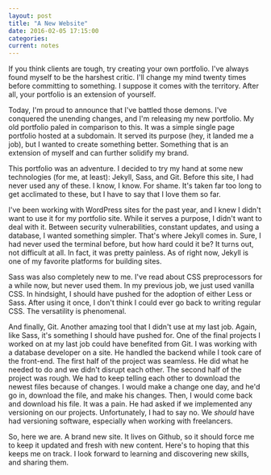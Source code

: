```yaml
---
layout: post
title: "A New Website"
date: 2016-02-05 17:15:00
categories:
current: notes
---
```

If you think clients are tough, try creating your own portfolio. I've always found myself to be the harshest critic. I'll change my mind twenty times before committing to something. I suppose it comes with the territory. After all, your portfolio is an extension of yourself.

<!--more-->

Today, I'm proud to announce that I've battled those demons. I've conquered the unending changes, and I'm releasing my new portfolio. My old portfolio paled in comparison to this. It was a simple single page portfolio hosted at a subdomain. It served its purpose (hey, it landed me a job), but I wanted to create something better. Something that is an extension of myself and can further solidify my brand.

This portfolio was an adventure. I decided to try my hand at some new technologies (for me, at least): Jekyll, Sass, and Git. Before this site, I had never used any of these. I know, I know. For shame. It's taken far too long to get acclimated to these, but I have to say that I love them so far.

I've been working with WordPress sites for the past year, and I knew I didn't want to use it for my portfolio site. While it serves a purpose, I didn't want to deal with it. Between security vulnerabilities, constant updates, and using a database, I wanted something simpler. That's where Jekyll comes in. Sure, I had never used the terminal before, but how hard could it be? It turns out, not difficult at all. In fact, it was pretty painless. As of right now, Jekyll is one of my favorite platforms for building sites.

Sass was also completely new to me. I've read about CSS preprocessors for a while now, but never used them. In my previous job, we just used vanilla CSS. In hindsight, I should have pushed for the adoption of either Less or Sass. After using it once, I don't think I could ever go back to writing regular CSS. The versatility is phenomenal.

And finally, Git. Another amazing tool that I didn't use at my last job. Again, like Sass, it's something I should have pushed for. One of the final projects I worked on at my last job could have benefited from Git. I was working with a database developer on a site. He handled the backend while I took care of the front-end. The first half of the project was seamless. He did what he needed to do and we didn't disrupt each other. The second half of the project was rough. We had to keep telling each other to download the newest files because of changes. I would make a change one day, and he'd go in, download the file, and make his changes. Then, I would come back and download his file. It was a pain. He had asked if we implemented any versioning on our projects. Unfortunately, I had to say no. We *should* have had versioning software, especially when working with freelancers.

So, here we are. A brand new site. It lives on Github, so it should force me to keep it updated and fresh with new content. Here's to hoping that this keeps me on track. I look forward to learning and discovering new skills, and sharing them.
